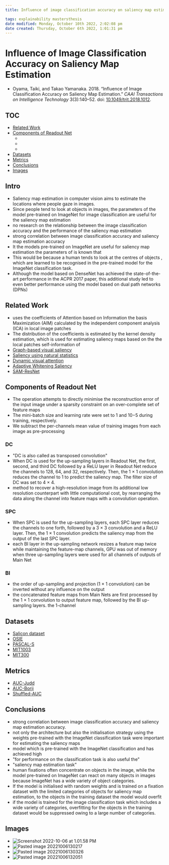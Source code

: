 ```yaml
---
title: Influence of image classification accuracy on saliency map estimation

tags: explainability mastersthesis 
date modified: Monday, October 10th 2022, 2:02:08 pm
date created: Thursday, October 6th 2022, 1:01:31 pm
---
```


# Influence of Image Classification Accuracy on Saliency Map Estimation
- Oyama, Taiki, and Takao Yamanaka. 2018. “Influence of Image Classification Accuracy on Saliency Map Estimation.” _CAAI Transactions on Intelligence Technology_ 3(3):140–52. doi: [10.1049/trit.2018.1012](https://doi.org/10.1049/trit.2018.1012).

## TOC
- [Related Work](#Related%20Work)
- [Components of Readout Net](#Components%20of%20Readout%20Net)
	- [](#Components%20of%20Readout%20Net#Components%20of%20Readout%20Net#DC%7CDC)
	- [](#Components%20of%20Readout%20Net#Components%20of%20Readout%20Net#SPC%7CSPC)
	- [](#Components%20of%20Readout%20Net#Components%20of%20Readout%20Net#BI%7CBI)
- [Datasets](#Datasets)
- [Metrics](#Metrics)
- [Conclusions](#Conclusions)
- [Images](#Images)

## Intro
- Saliency map estimation in computer vision aims to estimate the locations where people gaze in images.
- Since people tend to look at objects in images, the parameters of the model pre-trained on ImageNet for image classification are useful for the saliency map estimation
- no research on the relationship between the image classification accuracy and the performance of the saliency map estimation
- strong correlation between image classification accuracy and saliency map estimation accuracy
- It the models pre-trained on ImageNet are useful for saliency map estimation the parameters of is known that
- This would be because a human tends to look at the centres of objects , which are learned to be recognised in the pre-trained model for the ImageNet classification task.
- Although the model based on DenseNet has achieved the state-of-the-art performance in the ACPR 2017 paper, this additional study led to even better performance using the model based on dual path networks (DPNs)

## Related Work
- uses the coefficients of Attention based on Information the basis Maximization (AIM) calculated by the independent component analysis (ICA) in local image patches
- The distribution of the coefficients is estimated by the kernel density estimation, which is used for estimating saliency maps based on the the local patches self-information of
- [Graph-based visual saliency](Graph-based%20visual%20saliency.md)
- [Saliency using natural statistics](Saliency%20using%20natural%20statistics.md)
- [Dynamic visual attention](Dynamic%20visual%20attention.md)
- [Adaptive Whitening Saliency](Adaptive%20Whitening%20Saliency.md)
- [SAM-ResNet](SAM-ResNet.md)

## Components of Readout Net
- The operation attempts to directly minimise the reconstruction error of the input image under a sparsity constraint on an over-complete set of feature maps
- The mini-batch size and learning rate were set to 1 and 10−5 during training, respectively.
- We subtract the per-channels mean value of training images from each image as pre-processing

### DC
- "DC is also called as transposed convolution"
- When DC is used for the up-sampling layers in Readout Net, the first, second, and third DC followed by a ReLU layer in Readout Net reduce the channels to 128, 64, and 32, respectively. Then, the 1 × 1 convolution reduces the channel to 1 to predict the saliency map. The filter size of DC was set to 4 × 4.
- method to recover a high-resolution image from its additional low resolution counterpart with little computational cost, by rearranging the data along the channel into feature maps with a convolution operation.

### SPC
- When SPC is used for the up-sampling layers, each SPC layer reduces the channels to one forth, followed by a 3 × 3 convolution and a ReLU layer. Then, the 1 × 1 convolution predicts the saliency map from the output of the last SPC layer.
- each BI layer in the up-sampling network resizes a feature map twice while maintaining the feature-map channels, GPU was out of memory when three up-sampling layers were used for all channels of outputs of Main Net

### BI
- the order of up-sampling and projection (1 × 1 convolution) can be inverted without any influence on the output
- the concatenated feature maps from Main Nets are first processed by the 1 × 1 convolution to output feature map, followed by the BI up-sampling layers. the 1-channel

## Datasets
- [Salicon dataset](Salicon%20dataset.md)
- [OSIE](OSIE.md)
- [PASCAL-S](PASCAL-S.md)
- [MIT1003](MIT1003.md)
- [MIT300](MIT300.md)

## Metrics
- [AUC-Judd](AUC-Judd.md)
- [AUC-Borji](AUC-Borji.md)
- [Shuffled-AUC](Shuffled-AUC.md)

## Conclusions
- strong correlation between image classification accuracy and saliency map estimation accuracy.
- not only the architecture but also the initialisation strategy using the weights pre-trained with the ImageNet classification task were important for estimating the saliency maps
- model which is pre-trained with the ImageNet classification and has achieved high
- "for performance on the classification task is also useful the"
- "saliency map estimation task"
- human fixations often concentrate on objects in the image, while the model pre-trained on ImageNet can react on many objects in images because ImageNet has a wide variety of object categories.
- If the model is initialised with random weights and is trained on a fixation dataset with the limited categories of objects for saliency map estimation, to the objects in the training dataset the model would overfit
- if the model is trained for the image classification task which includes a wide variety of categories, overfitting for the objects in the training dataset would be suppressed owing to a large number of categories.

## Images
- ![Screenshot 2022-10-06 at 1.01.58 PM](assets/Screenshot%202022-10-06%20at%201.01.58%20PM.png)
- ![Pasted image 20221006130217](assets/Pasted%20image%2020221006130217.png)
- ![Pasted image 20221006130326](assets/Pasted%20image%2020221006130326.png)
- ![Pasted image 20221006132051](assets/Pasted%20image%2020221006132051.png)

